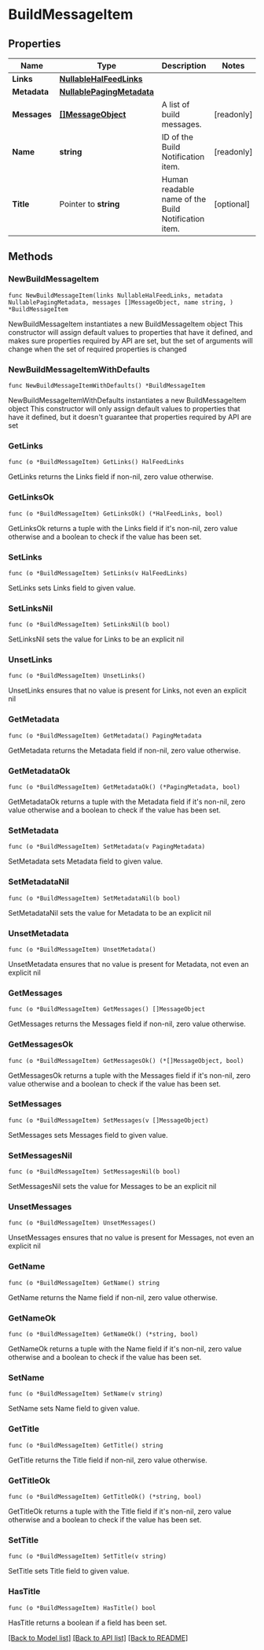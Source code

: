 <!--
Copyright (C) 2020-2023 Arm Limited or its affiliates and Contributors. All rights reserved.
SPDX-License-Identifier: Apache-2.0
-->
# BuildMessageItem

## Properties

Name | Type | Description | Notes
------------ | ------------- | ------------- | -------------
**Links** | [**NullableHalFeedLinks**](HalFeedLinks.md) |  | 
**Metadata** | [**NullablePagingMetadata**](PagingMetadata.md) |  | 
**Messages** | [**[]MessageObject**](MessageObject.md) | A list of build messages. | [readonly] 
**Name** | **string** | ID of the Build Notification item. | [readonly] 
**Title** | Pointer to **string** | Human readable name of the Build Notification item. | [optional] 

## Methods

### NewBuildMessageItem

`func NewBuildMessageItem(links NullableHalFeedLinks, metadata NullablePagingMetadata, messages []MessageObject, name string, ) *BuildMessageItem`

NewBuildMessageItem instantiates a new BuildMessageItem object
This constructor will assign default values to properties that have it defined,
and makes sure properties required by API are set, but the set of arguments
will change when the set of required properties is changed

### NewBuildMessageItemWithDefaults

`func NewBuildMessageItemWithDefaults() *BuildMessageItem`

NewBuildMessageItemWithDefaults instantiates a new BuildMessageItem object
This constructor will only assign default values to properties that have it defined,
but it doesn't guarantee that properties required by API are set

### GetLinks

`func (o *BuildMessageItem) GetLinks() HalFeedLinks`

GetLinks returns the Links field if non-nil, zero value otherwise.

### GetLinksOk

`func (o *BuildMessageItem) GetLinksOk() (*HalFeedLinks, bool)`

GetLinksOk returns a tuple with the Links field if it's non-nil, zero value otherwise
and a boolean to check if the value has been set.

### SetLinks

`func (o *BuildMessageItem) SetLinks(v HalFeedLinks)`

SetLinks sets Links field to given value.


### SetLinksNil

`func (o *BuildMessageItem) SetLinksNil(b bool)`

 SetLinksNil sets the value for Links to be an explicit nil

### UnsetLinks
`func (o *BuildMessageItem) UnsetLinks()`

UnsetLinks ensures that no value is present for Links, not even an explicit nil
### GetMetadata

`func (o *BuildMessageItem) GetMetadata() PagingMetadata`

GetMetadata returns the Metadata field if non-nil, zero value otherwise.

### GetMetadataOk

`func (o *BuildMessageItem) GetMetadataOk() (*PagingMetadata, bool)`

GetMetadataOk returns a tuple with the Metadata field if it's non-nil, zero value otherwise
and a boolean to check if the value has been set.

### SetMetadata

`func (o *BuildMessageItem) SetMetadata(v PagingMetadata)`

SetMetadata sets Metadata field to given value.


### SetMetadataNil

`func (o *BuildMessageItem) SetMetadataNil(b bool)`

 SetMetadataNil sets the value for Metadata to be an explicit nil

### UnsetMetadata
`func (o *BuildMessageItem) UnsetMetadata()`

UnsetMetadata ensures that no value is present for Metadata, not even an explicit nil
### GetMessages

`func (o *BuildMessageItem) GetMessages() []MessageObject`

GetMessages returns the Messages field if non-nil, zero value otherwise.

### GetMessagesOk

`func (o *BuildMessageItem) GetMessagesOk() (*[]MessageObject, bool)`

GetMessagesOk returns a tuple with the Messages field if it's non-nil, zero value otherwise
and a boolean to check if the value has been set.

### SetMessages

`func (o *BuildMessageItem) SetMessages(v []MessageObject)`

SetMessages sets Messages field to given value.


### SetMessagesNil

`func (o *BuildMessageItem) SetMessagesNil(b bool)`

 SetMessagesNil sets the value for Messages to be an explicit nil

### UnsetMessages
`func (o *BuildMessageItem) UnsetMessages()`

UnsetMessages ensures that no value is present for Messages, not even an explicit nil
### GetName

`func (o *BuildMessageItem) GetName() string`

GetName returns the Name field if non-nil, zero value otherwise.

### GetNameOk

`func (o *BuildMessageItem) GetNameOk() (*string, bool)`

GetNameOk returns a tuple with the Name field if it's non-nil, zero value otherwise
and a boolean to check if the value has been set.

### SetName

`func (o *BuildMessageItem) SetName(v string)`

SetName sets Name field to given value.


### GetTitle

`func (o *BuildMessageItem) GetTitle() string`

GetTitle returns the Title field if non-nil, zero value otherwise.

### GetTitleOk

`func (o *BuildMessageItem) GetTitleOk() (*string, bool)`

GetTitleOk returns a tuple with the Title field if it's non-nil, zero value otherwise
and a boolean to check if the value has been set.

### SetTitle

`func (o *BuildMessageItem) SetTitle(v string)`

SetTitle sets Title field to given value.

### HasTitle

`func (o *BuildMessageItem) HasTitle() bool`

HasTitle returns a boolean if a field has been set.


[[Back to Model list]](../README.md#documentation-for-models) [[Back to API list]](../README.md#documentation-for-api-endpoints) [[Back to README]](../README.md)


